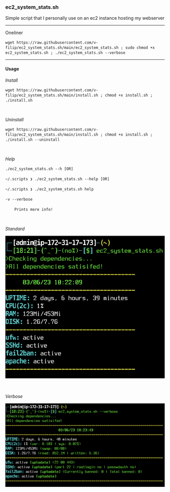 ### ec2_system_stats.sh

Simple script that I personally use on an ec2 instance hosting my webserver

----

Oneliner

```
wget https://raw.githubusercontent.com/v-filip/ec2_system_stats.sh/main/ec2_system_stats.sh ; sudo chmod +x ec2_system_stats.sh ; ./ec2_system_stats.sh --verbose
```

----

#### Usage 

*Install*
```
wget https://raw.githubusercontent.com/v-filip/ec2_system_stats.sh/main/install.sh ; chmod +x install.sh ; ./install.sh
```

<br>

*Uninstall*

```
wget https://raw.githubusercontent.com/v-filip/ec2_system_stats.sh/main/install.sh ; chmod +x install.sh ; ./install.sh --uninstall
```

<br>

*Help*
```
./ec2_system_stats.sh --h [OR]

~/.scripts ❯ ./ec2_system_stats.sh --help [OR]

~/.scripts ❯ ./ec2_system_stats.sh help

-v --verbose

    Prints more info!
```

<br>

*Standard*

![pic1](https://github.com/v-filip/ec2_system_stats.sh/blob/main/example_img_base_v2.png)

<br>

*Verbose*

![pic1](https://github.com/v-filip/ec2_system_stats.sh/blob/main/example_img_verbose_v2.png)
